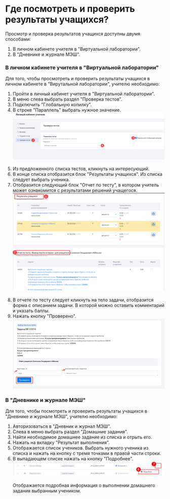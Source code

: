 # Где посмотреть и проверить результаты учащихся?

Просмотр и проверка результатов учащихся доступны двумя способами:

1. В личном кабинете учителя в "Виртуальной лаборатории".
2. В "Дневнике и журнале МЭШ".

### В личном кабинете учителя в "Виртуальной лаборатории"

Для того, чтобы просмотреть и проверить результаты учащихся в личном кабинете в "Вирутальной лаборатории", учителю необходимо:

1. Пройти в личный кабинет учителя в "Виртуальной лаборатории".
2. В меню слева выбрать раздел "Проверка тестов".
3. Подключить "Глобальную копилку".
4. В строке "Параллель" выбрать нужное значение.
![Главное меню](../_images/02-for-teachers/19.png)<br><br>
5. Из предложенного списка тестов, кликнуть на интересующий.
6. В конце списка отобразится блок "Результаты учащихся". Из списка следует выбрать ученика. 
7. Отобразится следующий блок "Отчет по тесту", в котором учитель может ознакомится с результатами решений учащегося. 
![Главное меню](../_images/02-for-teachers/20.png)<br><br>
8. В отчете по тесту следует кликнуть на тело задачи, отобразится форма с описанием задачи. В которой можно оставить комментарий и указать баллы.
9. Нажать кнопку "Проверено".
![Главное меню](../_images/02-for-teachers/21.png)

### В "Дневнике и журнале МЭШ"

Для того, чтобы посмотреть и проверить результаты учащихся в "Дневнике и журнале МЭШ", учителю необходимо:

1. Авторизоваться в "Дневник и журнал МЭШ".
2. Слева в меню выбрать раздел "Домашние задания".
3. Найти необходимое домашнее задание из списка и отрыть его.
5. Нажать на вкладку "Результат выполнения".
7. Отображается список учеников. Выбрать нужного ученика из списка и нажать на кнопку с тремя точками в правой части строки.
8. В выпадающем списке нажать на кнопку "Подробнее".
![Главное меню](../_images/02-for-teachers/2.2.3.png)<br><br>
Отображается подробная информация о выполнении домашнего задания выбранным учеником.



